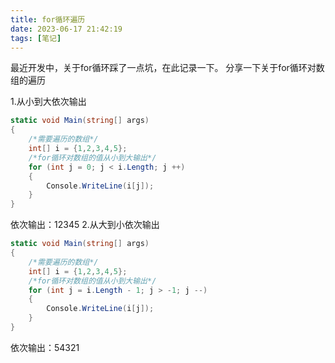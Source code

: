 ```yaml
---
title: for循环遍历
date: 2023-06-17 21:42:19
tags: [笔记]
---
```

最近开发中，关于for循环踩了一点坑，在此记录一下。
分享一下关于for循环对数组的遍历
<!--more-->
1.从小到大依次输出
```c#
static void Main(string[] args)
{
    /*需要遍历的数组*/
    int[] i = {1,2,3,4,5};
    /*for循环对数组的值从小到大输出*/
    for (int j = 0; j < i.Length; j ++)
    {
        Console.WriteLine(i[j]);
    }
}
```
依次输出：12345
2.从大到小依次输出
```c#
static void Main(string[] args)
{
    /*需要遍历的数组*/
    int[] i = {1,2,3,4,5};
    /*for循环对数组的值从小到大输出*/
    for (int j = i.Length - 1; j > -1; j --)
    {
        Console.WriteLine(i[j]);
    }
}
```
依次输出：54321